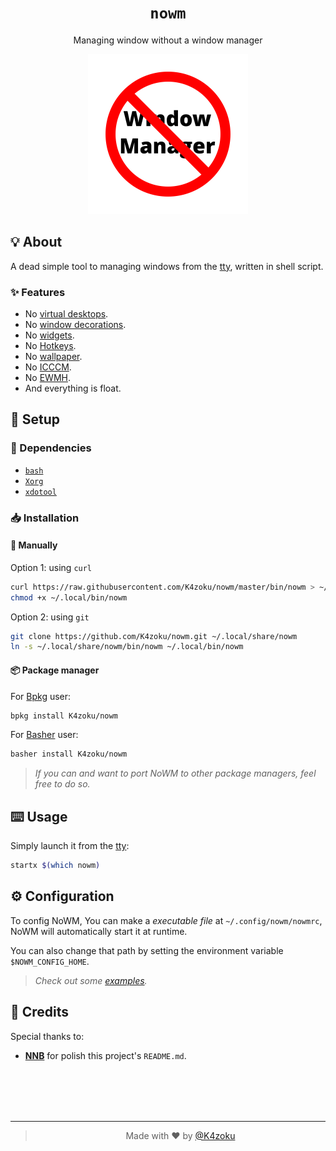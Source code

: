 <h1 align="center"><code>nowm</code></h1>
<p align="center">Managing window without a window manager</p>
<p align="center">
  <a href="logo.svg">
    <img src="logo.svg" width="256px" height="256px">
  </a>
</p>

## 💡 About

A dead simple tool to managing windows from the [tty](https://en.wikipedia.org/wiki/Tty_(Unix)), written in shell script.

### ✨ Features

- No [virtual desktops](https://en.wikipedia.org/wiki/Virtual_desktop).
- No [window decorations](https://en.wikipedia.org/wiki/Window_(computing)#Window_decoration).
- No [widgets](https://github.com/NNBnh/dots/wiki/wm-job#-widgets "Like bar, menu, ...").
- No [Hotkeys](https://github.com/NNBnh/dots/wiki/wm-job#%EF%B8%8F-hotkeys).
- No [wallpaper](https://github.com/NNBnh/dots/wiki/wm-job#%EF%B8%8F-wallpaper).
- No [ICCCM](https://web.archive.org/web/20190617214524/https://raw.githubusercontent.com/kfish/xsel/1a1c5edf0dc129055f7764c666da2dd468df6016/rant.txt).
- No [EWMH](https://en.wikipedia.org/wiki/Extended_Window_Manager_Hints).
- And everything is float.

## 🚀 Setup

### 🧾 Dependencies

- [`bash`](https://www.gnu.org/software/bash)
- [`Xorg`](https://www.x.org)
- [`xdotool`](https://github.com/jordansissel/xdotool)

### 📥 Installation

#### 🔧 Manually

Option 1: using `curl`
```sh
curl https://raw.githubusercontent.com/K4zoku/nowm/master/bin/nowm > ~/.local/bin/nowm
chmod +x ~/.local/bin/nowm
```

Option 2: using `git`
```sh
git clone https://github.com/K4zoku/nowm.git ~/.local/share/nowm
ln -s ~/.local/share/nowm/bin/nowm ~/.local/bin/nowm
```

#### 📦 Package manager

For [Bpkg](https://github.com/bpkg/bpkg) user:

```sh
bpkg install K4zoku/nowm
```

For [Basher](https://github.com/basherpm/basher) user:

```sh
basher install K4zoku/nowm
```

> *If you can and want to port NoWM to other package managers, feel free to do so.*

## ⌨️ Usage

Simply launch it from the [tty](https://en.wikipedia.org/wiki/Tty_(Unix)):

```sh
startx $(which nowm)
```

## ⚙️ Configuration

To config NoWM, You can make a *executable file* at `~/.config/nowm/nowmrc`, NoWM will automatically start it at runtime.

You can also change that path by setting the environment variable `$NOWM_CONFIG_HOME`.

> _Check out some [examples](https://github.com/K4zoku/nowm/tree/master/examples)._

## 💌 Credits

Special thanks to:
- [**NNB**](https://github.com/NNBnh) for polish this project's `README.md`.

<br><br><br><br>

---

> <p align="center">Made with ❤️ by <a href="https://github.com/K4zoku">@K4zoku</a></p>
